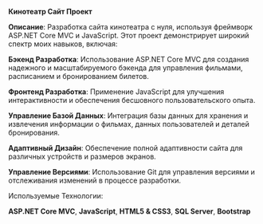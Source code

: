 **Кинотеатр Сайт Проект**

**Описание**: Разработка сайта кинотеатра с нуля, используя фреймворк ASP.NET Core MVC и JavaScript. Этот проект демонстрирует широкий спектр моих навыков, включая:

**Бэкенд Разработка**: Использование ASP.NET Core MVC для создания надежного и масштабируемого бэкенда для управления фильмами, расписанием и бронированием билетов.

**Фронтенд Разработка**: Применение JavaScript для улучшения интерактивности и обеспечения бесшовного пользовательского опыта.

**Управление Базой Данных**: Интеграция базы данных для хранения и извлечения информации о фильмах, данных пользователей и деталей бронирования.

**Адаптивный Дизайн**: Обеспечение полной адаптивности сайта для различных устройств и размеров экранов.

**Управление Версиями**: Использование Git для управления версиями и отслеживания изменений в процессе разработки.

Используемые Технологии:

**ASP.NET Core MVC**,
**JavaScript**,
**HTML5 & CSS3**,
**SQL Server**,
**Bootstrap**
